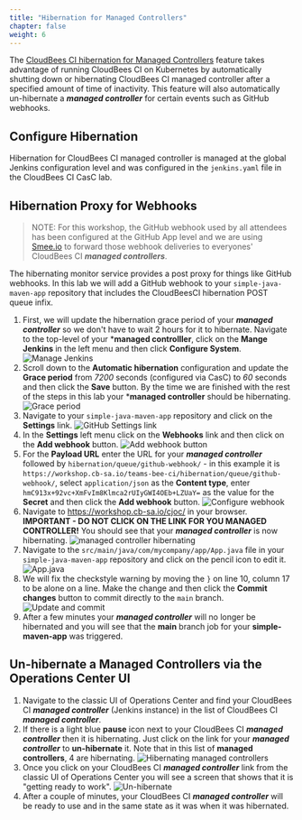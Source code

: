 ```yaml
---
title: "Hibernation for Managed Controllers"
chapter: false
weight: 6
---
```


The [CloudBees CI hibernation for Managed Controllers](https://docs.cloudbees.com/docs/cloudbees-core/latest/cloud-admin-guide/managing-masters#_hibernation_in_managed_masters) feature takes advantage of running CloudBees CI on Kubernetes by automatically shutting down or hibernating CloudBees CI managed controller after a specified amount of time of inactivity. This feature will also automatically un-hibernate a ***managed controller*** for certain events such as GitHub webhooks.

## Configure Hibernation
Hibernation for CloudBees CI managed controller is managed at the global Jenkins configuration level and was configured in the `jenkins.yaml` file in the CloudBees CI CasC lab.

## Hibernation Proxy for Webhooks

>NOTE: For this workshop, the GitHub webhook used by all attendees has been configured at the GitHub App level and we are using [Smee.io](https://smee.io/) to forward those webhook deliveries to everyones' CloudBees CI ***managed controllers***. 

The hibernating monitor service provides a post proxy for things like GitHub webhooks. In this lab we will add a GitHub webhook to your `simple-java-maven-app` repository that includes the CloudBeesCI hibernation POST queue infix.

1. First, we will update the hibernation grace period of your ***managed controller*** so we don't have to wait 2 hours for it to hibernate. Navigate to the top-level of your ***managed controlller**, click on the **Mange Jenkins** in the left menu and then click **Configure System**. ![Manage Jenkins](manage-jenkins.png?width=50pc)
2. Scroll down to the **Automatic hibernation** configuration and update the **Grace period** from *7200* seconds (configured via CasC) to *60* seconds and then click the **Save** button. By the time we are finished with the rest of the steps in this lab your ***managed controller** should be hibernating. ![Grace period](grace-period.png?width=50pc)
3. Navigate to your `simple-java-maven-app` repository and click on the **Settings** link. ![GitHub Settings link](settings-link.png?width=50pc)
4. In the **Settings** left menu click on the **Webhooks** link and then click on the **Add webhook** button. ![Add webhook button](add-webhook-button.png?width=50pc)
5. For the **Payload URL** enter the URL for your ***managed controller*** followed by `hibernation/queue/github-webhook/` - in this example it is `https://workshop.cb-sa.io/teams-bee-ci/hibernation/queue/github-webhook/`, select `application/json` as the **Content type**, enter `hmC913x+92vc+XmFvIm8Klmca2rUIyGWI4OEb+LZUaY=` as the value for the **Secret** and then click the **Add webhook** button. ![Configure webhook](configure-webhook.png?width=50pc)
6. Navigate to https://workshop.cb-sa.io/cjoc/ in your browser. **IMPORTANT - DO NOT CLICK ON THE LINK FOR YOU MANAGED CONTROLLER!** You should see that your ***managed controller*** is now hibernating. ![managed controller hibernating](controller-hibernating.png?width=50pc)
7. Navigate to the `src/main/java/com/mycompany/app/App.java` file in your `simple-java-maven-app` repository and click on the pencil icon to edit it. ![App.java](app-java-file.png?width=50pc)
8. We will fix the checkstyle warning by moving the `}` on line 10, column 17 to be alone on a line. Make the change and then click the **Commit changes** button to commit directly to the `main` branch. ![Update and commit](update-commit.png?width=50pc)
9. After a few minutes your ***managed controller*** will no longer be hibernated and you will see that the **main** branch job for your **simple-maven-app** was triggered.

## Un-hibernate a Managed Controllers via the Operations Center UI

1. Navigate to the classic UI of Operations Center and find your CloudBees CI ***managed controller*** (Jenkins instance) in the list of CloudBees CI ***managed controller***. 
2. If there is a light blue **pause** icon next to your CloudBees CI ***managed controller*** then it is hibernating. Just click on the link for your ***managed controller*** to **un-hibernate** it. Note that in this list of **managed controllers**, 4 are hibernating. ![Hibernating managed controllers](hibernating-controllers.png?width=50pc)
3. Once you click on your CloudBees CI ***managed controller*** link from the classic UI of Operations Center you will see a screen that shows that it is "getting ready to work". ![Un-hibernate](unhibernate.png?width=50pc)
4. After a couple of minutes, your CloudBees CI ***managed controller*** will be ready to use and in the same state as it was when it was hibernated.


